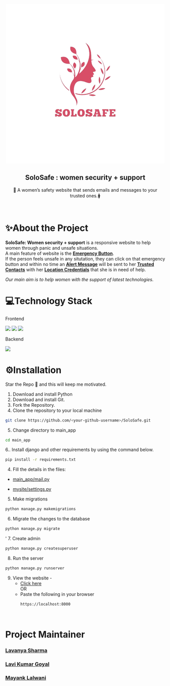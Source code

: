 <p align="center">
  <a href="https://github.com/22lavanyas/SoloSafe.git">
    <img src="https://github.com/22lavanyas/SoloSafe/blob/master/staticfiles_build/static/Images/SoloSafeLogo.png" >
  </a>

  <h2 align="center"><b>SoloSafe : women security + support</b></h2>

  <p align="center">
    <p style align="center">📧 A women’s safety website that sends emails and messages to your trusted ones.🚺</p> 
    <br />
  </p>
</p>

# ✨About the Project

**SoloSafe: Women security + support** is a responsive website to help women through panic and unsafe situations.<br>
A main feature of website is the <u>**Emergency Button**</u>.<br> If the person feels unsafe in any situtation, they can click on that emergency button and within no time an <u>**Alert Message**</u> will be sent to her <u>**Trusted Contacts**</u> with her <u>**Location Credentials**</u> that she is in need of help. 

_Our main aim is to help women with the support of latest technologies._

# 💻Technology Stack
Frontend

  <img src="https://img.shields.io/badge/html5%20-%23E34F26.svg?&style=for-the-badge&logo=html5&logoColor=white"/>   <img src="https://img.shields.io/badge/css3%20-%231572B6.svg?&style=for-the-badge&logo=css3&logoColor=white"/>    <img src="https://img.shields.io/badge/bootstrap%20-%234f0599.svg?&style=for-the-badge&logo=bootstrap&logoColor=white"/>

Backend

  <img src="https://img.shields.io/badge/django%20-%23092E20.svg?&style=for-the-badge&logo=django&logoColor=white"/>

# ⚙Installation

<p> Star the Repo 🌟 and this will keep me motivated. </p>

1. Download and install Python
2. Download and install Git.
3. Fork the Repository.
4. Clone the repository to your local machine 
```sh
git clone https://github.com/<your-github-username>/SoloSafe.git
```

5. Change directory to main_app
```sh
cd main_app
```

6.. Install django and other requirements by using the command below.
```sh
pip install -r requirements.txt
```

4. Fill the details in the files: 
  
  * [main_app/mail.py](main_app/mail.py)

  * [mysite/settings.py](main_app/settings.py)

5. Make migrations
```bash
python manage.py makemigrations
```

6. Migrate the changes to the database
```bash 
python manage.py migrate
```
'
7. Create admin 
```bash
python manage.py createsuperuser
```

8. Run the server
```bash
python manage.py runserver
```

9. View the website - 
    - [Click here](https://solosafe.onrender.com/)
    <br> OR <br>
    - Paste the following in your browser
      ```bash
      https://localhost:8000
      ```

<br>



# Project Maintainer
### [Lavanya Sharma](https://github.com/22lavanyas)
### [Lavi Kumar Goyal](https://github.com/I9079)
### [Mayank Lalwani](https://github.com/Mayanklalwani1)

